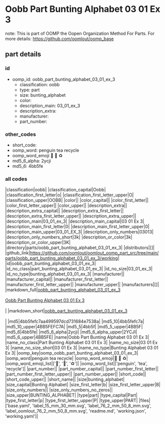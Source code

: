 # Oobb Part Bunting Alphabet 03 01 Ex 3  

note: This is part of OOMP the Oopen Organization Method For Parts. For more details: https://github.com/oomlout/oomp_base

##  part details





### id
* oomp_id: oobb_part_bunting_alphabet_03_01_ex_3
  * classification: oobb
  * type: part
  * size: bunting_alphabet
  * color: 
  * description_main: 03_01_ex_3
  * description_extra: 
  * manufacturer: 
  * part_number: 

### other_codes
* short_code: 
* oomp_word: penguin tea recycle
* oomp_word_emoji :penguin: :tea: :recycle:
* md5_6_alpha: 2ycji
* md5_6: 4bb5fe

### all codes 
|classification|oobb|
|classification_capital|Oobb|
|classification_first_letter|o|
|classification_first_letter_upper|O|
|classification_upper|OOBB|
|color||
|color_capital||
|color_first_letter||
|color_first_letter_upper||
|color_upper||
|description_extra||
|description_extra_capital||
|description_extra_first_letter||
|description_extra_first_letter_upper||
|description_extra_upper||
|description_main|03_01_ex_3|
|description_main_capital|03 01 Ex 3|
|description_main_first_letter|0|
|description_main_first_letter_upper|0|
|description_main_upper|03_01_EX_3|
|description_only_numbers|03013|
|description_only_numbers_short|3k|
|description_or_color|3k|
|description_or_color_upper|3K|
|directory|parts/oobb_part_bunting_alphabet_03_01_ex_3|
|distributors|[]|
|github_link|https://github.com/oomlout/oomlout_oomp_part_src/tree/main/parts/oobb_part_bunting_alphabet_03_01_ex_3/working|
|id|oobb_part_bunting_alphabet_03_01_ex_3|
|id_no_class|part_bunting_alphabet_03_01_ex_3|
|id_no_size|03_01_ex_3|
|id_no_type|bunting_alphabet_03_01_ex_3|
|manufacturer||
|manufacturer_capital||
|manufacturer_first_letter||
|manufacturer_first_letter_upper||
|manufacturer_upper||
|manufacturers|[]|
|markdown_full|[oobb_part_bunting_alphabet_03_01_ex_3](https://github.com/oomlout/oomlout_oomp_part_src/tree/main/parts/oobb_part_bunting_alphabet_03_01_ex_3/working)<br>[](https://github.com/oomlout/oomlout_oomp_part_src/tree/main/parts/oobb_part_bunting_alphabet_03_01_ex_3/working)<br>[Oobb Part Bunting Alphabet 03 01 Ex 3](https://github.com/oomlout/oomlout_oomp_part_src/tree/main/parts/oobb_part_bunting_alphabet_03_01_ex_3/working)<br><br>|
|markdown_short|[oobb_part_bunting_alphabet_03_01_ex_3](https://github.com/oomlout/oomlout_oomp_part_src/tree/main/parts/oobb_part_bunting_alphabet_03_01_ex_3/working)<br><br>|
|md5|4bb5fefc7aa499597dcd731684e7538a|
|md5_10|4bb5fefc7a|
|md5_10_upper|4BB5FEFC7A|
|md5_5|4bb5f|
|md5_5_upper|4BB5F|
|md5_6|4bb5fe|
|md5_6_alpha|2ycji|
|md5_6_alpha_upper|2YCJI|
|md5_6_upper|4BB5FE|
|name|Oobb Part Bunting Alphabet 03 01 Ex 3|
|name_no_class|Part Bunting Alphabet 03 01 Ex 3|
|name_no_size|03 01 Ex 3|
|name_no_size_short|03 01 Ex 3|
|name_no_type|Bunting Alphabet 03 01 Ex 3|
|oomp_key|oomp_oobb_part_bunting_alphabet_03_01_ex_3|
|oomp_word|penguin tea recycle|
|oomp_word_emoji|:penguin: :tea: :recycle:|
|oomp_word_emoji_list|[':penguin:', ':tea:', ':recycle:']|
|oomp_word_list|['penguin', 'tea', 'recycle']|
|part_number||
|part_number_capital||
|part_number_first_letter||
|part_number_first_letter_upper||
|part_number_upper||
|short_code||
|short_code_upper||
|short_name||
|size|bunting_alphabet|
|size_capital|Bunting Alphabet|
|size_first_letter|b|
|size_first_letter_upper|B|
|size_only_numbers||
|size_only_numbers_no_zeros||
|size_upper|BUNTING_ALPHABET|
|type|part|
|type_capital|Part|
|type_first_letter|p|
|type_first_letter_upper|P|
|type_upper|PART|
|files|['base.yaml', 'label_15_mm_30_mm.svg', 'label_76_2_mm_50_8_mm.svg', 'label_oomlout_76_2_mm_50_8_mm.svg', 'readme.md', 'working.json', 'working.yaml']|
